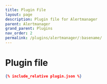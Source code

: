 ```yaml
---
title: Plugin File
layout: page
description: Plugin file for Alertmanager
parent: Alertmanager
grand_parent: Plugins
nav_order: 2
permalink: /plugins/alertmanager/:basename/
---
```

# Plugin file
```json
{% include_relative plugin.json %}
```
